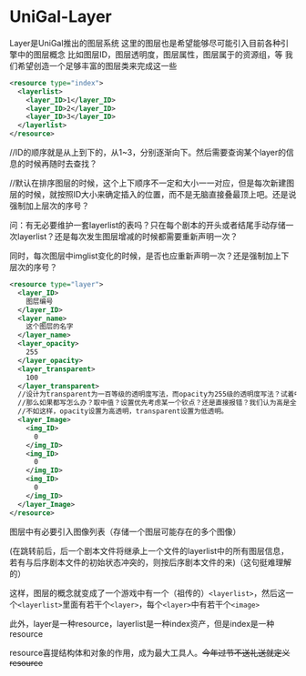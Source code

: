 ﻿# UniGal-Layer

Layer是UniGal推出的图层系统
这里的图层也是希望能够尽可能引入目前各种引擎中的图层概念
比如图层ID，图层透明度，图层属性，图层属于的资源组，等
我们希望创造一个足够丰富的图层类来完成这一些

```xml
<resource type="index">
  <layerlist>
    <layer_ID>1</layer_ID>
    <layer_ID>2</layer_ID>
    <layer_ID>3</layer_ID>
  </layerlist>
</resource>
```

//ID的顺序就是从上到下的，从1~3，分别逐渐向下。然后需要查询某个layer的信息的时候再随时去查找？

//默认在排序图层的时候，这个上下顺序不一定和大小一一对应，但是每次新建图层的时候，就按照ID大小来确定插入的位置，而不是无脑直接叠最顶上吧。还是说强制加上层次的序号？

问：有无必要维护一套layerlist的表吗？只在每个剧本的开头或者结尾手动存储一次layerlist？还是每次发生图层增减的时候都需要重新声明一次？

同时，每次图层中imglist变化的时候，是否也应重新声明一次？还是强制加上下层次的序号？

```xml
<resource type="layer">
  <layer_ID>
    图层编号
  </layer_ID>
  <layer_name>
    这个图层的名字
  </layer_name>
  <layer_opacity>
    255
  </layer_opacity>
  <layer_transparent>
    100
  </layer_transparent>
  //设计为transparent为一百等级的透明度写法，而opacity为255级的透明度写法？试着中和一下英美矛盾？
  //那么如果都写怎么办？取中值？设置优先考虑某一个钦点？还是直接报错？我们认为高是全透明还是低是全透明？
  //不如这样，opacity设置为高透明，transparent设置为低透明。
  <layer_Image>
    <img_ID>
      0
    </img_ID>
    <img_ID>
      0
    </img_ID>
    <img_ID>
      0
    </img_ID>
  </layer_Image>
</resource>
```

图层中有必要引入图像列表（存储一个图层可能存在的多个图像）

(在跳转前后，后一个剧本文件将继承上一个文件的layerlist中的所有图层信息，若有与后序剧本文件的初始状态冲突的，则按后序剧本文件的来)（这句挺难理解的）

这样，图层的概念就变成了一个游戏中有一个（祖传的）```<layerlist>```，然后这一个```<layerlist>```里面有若干个```<layer>```，每个```<layer>```中有若干个```<image>```

此外，layer是一种resource，layerlist是一种index资产，但是index是一种resource

resource喜提结构体和对象的作用，成为最大工具人。~~今年过节不送礼送就定义resource~~